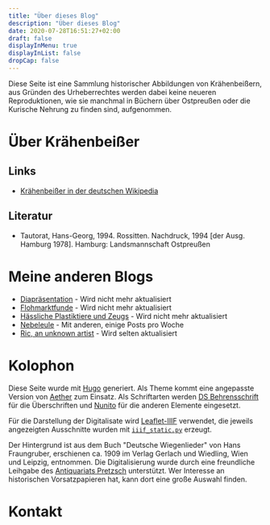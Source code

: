 ```yaml
---
title: "Über dieses Blog"
description: "Über dieses Blog"
date: 2020-07-28T16:51:27+02:00
draft: false
displayInMenu: true
displayInList: false
dropCap: false
---
```


Diese Seite ist eine Sammlung historischer Abbildungen von Krähenbeißern, aus Gründen des Urheberrechtes werden dabei keine neueren Reproduktionen, wie sie manchmal in Büchern über Ostpreußen oder die Kurische Nehrung zu finden sind, aufgenommen.

# Über Krähenbeißer


## Links

* [Krähenbeißer in der deutschen Wikipedia](https://de.wikipedia.org/wiki/Kr%C3%A4henbei%C3%9Fer)

## Literatur

* Tautorat, Hans-Georg, 1994. Rossitten. Nachdruck, 1994 [der Ausg. Hamburg 1978]. Hamburg: Landsmannschaft Ostpreußen


# Meine anderen Blogs

* [Diapr&auml;sentation](http://diapraesentation.tumblr.com/) - Wird nicht mehr aktualisiert
* [Flohmarktfunde](http://flohmarktfunde.tumblr.com/) - Wird nicht mehr aktualisiert
* [H&auml;ssliche Plastiktiere und Zeugs](http://haesslicheplastiktiereundzeugs.tumblr.com/) - Wird nicht mehr aktualisiert
* [Nebeleule](http://nebeleule.de/) - Mit anderen, einige Posts pro Woche
* [Ric, an unknown artist](https://ric-unknownartist.tumblr.com) - Wird selten aktualisiert

# Kolophon

Diese Seite wurde mit [Hugo](https://gohugo.io/) generiert. Als Theme kommt eine angepasste Version von [Aether](https://github.com/josephhutch/aether) zum Einsatz. Als Schriftarten werden [DS Behrensschrift](http://www.steffmann.de/wordpress/test-2/) für die Überschriften und [Nunito](https://github.com/googlefonts/nunito) für die anderen Elemente eingesetzt.

Für die Darstellung der Digitalisate wird [Leaflet-IIIF](https://github.com/mejackreed/Leaflet-IIIF) verwendet, die jeweils angezeigten Ausschnitte wurden mit [`iiif_static.py`](https://github.com/zimeon/iiif) erzeugt.

Der Hintergrund ist aus dem Buch "Deutsche Wiegenlieder" von Hans Fraungruber, erschienen ca. 1909 im Verlag Gerlach und Wiedling, Wien und Leipzig, entnommen. Die Digitalisierung wurde durch eine freundliche Leihgabe des [Antiquariats Pretzsch](https://antiquariat-pretzsch.de/) unterstützt. Wer Interesse an historischen Vorsatzpapieren hat, kann dort eine große Auswahl finden.

# Kontakt
